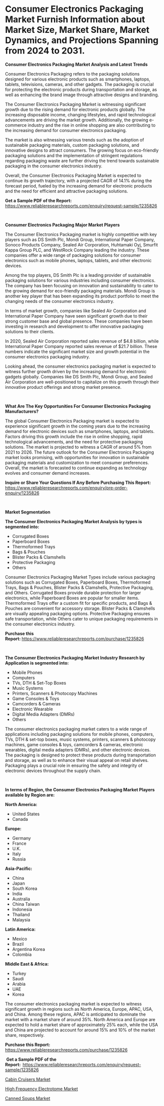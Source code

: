 <p><h1>Consumer Electronics Packaging Market Furnish Information about Market Size, Market Share, Market Dynamics, and Projections Spanning from 2024 to 2031.</h1></p><p><strong>Consumer Electronics Packaging Market Analysis and Latest Trends</strong></p>
<p><p>Consumer Electronics Packaging refers to the packaging solutions designed for various electronic products such as smartphones, laptops, tablets, televisions, cameras, and other gadgets. The packaging is crucial for protecting the electronic products during transportation and storage, as well as enhancing the brand image through attractive designs and branding.</p><p>The Consumer Electronics Packaging Market is witnessing significant growth due to the rising demand for electronic products globally. The increasing disposable income, changing lifestyles, and rapid technological advancements are driving the market growth. Additionally, the growing e-commerce industry and the rise in online shopping are also contributing to the increasing demand for consumer electronics packaging.</p><p>The market is also witnessing various trends such as the adoption of sustainable packaging materials, custom packaging solutions, and innovative designs to attract consumers. The growing focus on eco-friendly packaging solutions and the implementation of stringent regulations regarding packaging waste are further driving the trend towards sustainable packaging in the consumer electronics industry.</p><p>Overall, the Consumer Electronics Packaging Market is expected to continue its growth trajectory, with a projected CAGR of 14.1% during the forecast period, fueled by the increasing demand for electronic products and the need for efficient and attractive packaging solutions.</p></p>
<p><strong>Get a Sample PDF of the Report:&nbsp;</strong> <a href="https://www.reliableresearchreports.com/enquiry/request-sample/1235826">https://www.reliableresearchreports.com/enquiry/request-sample/1235826</a></p>
<p>&nbsp;</p>
<p><strong>Consumer Electronics Packaging Major Market Players</strong></p>
<p><p>The Consumer Electronics Packaging market is highly competitive with key players such as DS Smith Plc, Mondi Group, International Paper Company, Sonoco Products Company, Sealed Air Corporation, Huhtamaki Oyj, Smurfit Kappa Group PLC, and WestRock Company leading the industry. These companies offer a wide range of packaging solutions for consumer electronics such as mobile phones, laptops, tablets, and other electronic devices.</p><p>Among the top players, DS Smith Plc is a leading provider of sustainable packaging solutions for various industries including consumer electronics. The company has been focusing on innovation and sustainability to cater to the growing demand for eco-friendly packaging materials. Mondi Group is another key player that has been expanding its product portfolio to meet the changing needs of the consumer electronics industry.</p><p>In terms of market growth, companies like Sealed Air Corporation and International Paper Company have seen significant growth due to their strong customer base and global presence. These companies have been investing in research and development to offer innovative packaging solutions to their clients.</p><p>In 2020, Sealed Air Corporation reported sales revenue of $4.8 billion, while International Paper Company reported sales revenue of $21.7 billion. These numbers indicate the significant market size and growth potential in the consumer electronics packaging industry.</p><p>Looking ahead, the consumer electronics packaging market is expected to witness further growth driven by the increasing demand for electronic gadgets globally. Companies like DS Smith Plc, Mondi Group, and Sealed Air Corporation are well-positioned to capitalize on this growth through their innovative product offerings and strong market presence.</p></p>
<p>&nbsp;</p>
<p><strong>What Are The Key Opportunities For Consumer Electronics Packaging Manufacturers?</strong></p>
<p><p>The global Consumer Electronics Packaging market is expected to experience significant growth in the coming years due to the increasing demand for electronic devices such as smartphones, laptops, and tablets. Factors driving this growth include the rise in online shopping, rapid technological advancements, and the need for protective packaging solutions. The market is projected to witness a CAGR of around 5% from 2021 to 2026. The future outlook for the Consumer Electronics Packaging market looks promising, with opportunities for innovation in sustainable packaging materials and customization to meet consumer preferences. Overall, the market is forecasted to continue expanding as technology evolves and consumer demand increases.</p></p>
<p><strong>Inquire or Share Your Questions If Any Before Purchasing This Report:</strong> <a href="https://www.reliableresearchreports.com/enquiry/pre-order-enquiry/1235826">https://www.reliableresearchreports.com/enquiry/pre-order-enquiry/1235826</a></p>
<p>&nbsp;</p>
<p><strong>Market Segmentation</strong></p>
<p><strong>The Consumer Electronics Packaging Market Analysis by types is segmented into:</strong></p>
<p><ul><li>Corrugated Boxes</li><li>Paperboard Boxes</li><li>Thermoformed Trays</li><li>Bags & Pouches</li><li>Blister Packs & Clamshells</li><li>Protective Packaging</li><li>Others</li></ul></p>
<p><p>Consumer Electronics Packaging Market Types include various packaging solutions such as Corrugated Boxes, Paperboard Boxes, Thermoformed Trays, Bags & Pouches, Blister Packs & Clamshells, Protective Packaging, and Others. Corrugated Boxes provide durable protection for larger electronics, while Paperboard Boxes are popular for smaller items. Thermoformed Trays offer a custom fit for specific products, and Bags & Pouches are convenient for accessory storage. Blister Packs & Clamshells are visually appealing packaging options. Protective Packaging ensures safe transportation, while Others cater to unique packaging requirements in the consumer electronics industry.</p></p>
<p><strong>Purchase this Report:&nbsp;</strong><a href="https://www.reliableresearchreports.com/purchase/1235826">https://www.reliableresearchreports.com/purchase/1235826</a></p>
<p>&nbsp;</p>
<p><strong>The Consumer Electronics Packaging Market Industry Research by Application is segmented into:</strong></p>
<p><ul><li>Mobile Phones</li><li>Computers</li><li>TVs, DTH & Set-Top Boxes</li><li>Music Systems</li><li>Printers, Scanners & Photocopy Machines</li><li>Game Consoles & Toys</li><li>Camcorders & Cameras</li><li>Electronic Wearable</li><li>Digital Media Adapters (DMRs)</li><li>Others</li></ul></p>
<p><p>The consumer electronics packaging market caters to a wide range of applications including packaging solutions for mobile phones, computers, TVs, DTH & set-top boxes, music systems, printers, scanners & photocopy machines, game consoles & toys, camcorders & cameras, electronic wearables, digital media adapters (DMRs), and other electronic devices. The packaging is designed to protect these products during transportation and storage, as well as to enhance their visual appeal on retail shelves. Packaging plays a crucial role in ensuring the safety and integrity of electronic devices throughout the supply chain.</p></p>
<p>&nbsp;</p>
<p><strong>In terms of Region, the Consumer Electronics Packaging Market Players available by Region are:</strong></p>
<p>
    <p> <strong> North America: </strong>
        <ul>
            <li>United States</li>
            <li>Canada</li>
        </ul>
        </p> 
    <p> <strong> Europe: </strong>
        <ul>
            <li>Germany</li>
            <li>France</li>
            <li>U.K.</li>
            <li>Italy</li>
            <li>Russia</li>
        </ul>
        </p> 
    <p> <strong> Asia-Pacific: </strong>
        <ul>
            <li>China</li>
            <li>Japan</li>
            <li>South Korea</li>
            <li>India</li>
            <li>Australia</li>
            <li>China Taiwan</li>
            <li>Indonesia</li>
            <li>Thailand</li>
            <li>Malaysia</li>
        </ul>
        </p> 
    <p> <strong> Latin America: </strong>
        <ul>
            <li>Mexico</li>
            <li>Brazil</li>
            <li>Argentina Korea</li>
            <li>Colombia</li>
        </ul>
        </p> 
    <p> <strong> Middle East & Africa: </strong>
        <ul>
            <li>Turkey</li>
            <li>Saudi</li>
            <li>Arabia</li>
            <li>UAE</li>
            <li>Korea</li>
        </ul>
    </p>
    </p>
<p><p>The consumer electronics packaging market is expected to witness significant growth in regions such as North America, Europe, APAC, USA, and China. Among these regions, APAC is anticipated to dominate the market with a market share of around 35%. North America and Europe are expected to hold a market share of approximately 25% each, while the USA and China are projected to account for around 15% and 10% of the market share, respectively.</p></p>
<p><strong>Purchase this Report: </strong><a href="https://www.reliableresearchreports.com/purchase/1235826">https://www.reliableresearchreports.com/purchase/1235826</a></p>
<p>&nbsp;<strong>Get a Sample PDF of the Report:&nbsp;&nbsp;</strong><a href="https://www.reliableresearchreports.com/enquiry/request-sample/1235826">https://www.reliableresearchreports.com/enquiry/request-sample/1235826</a></p>
<p><strong></strong></p>
<p><p><a href="https://view.publitas.com/reportprime-1/cabin-cruisers-market-growth-market-trends-covid-19-impact-and-forecasts-for-period-from-2023-2030/">Cabin Cruisers Market</a></p><p><a href="https://view.publitas.com/reportprime-1/high-frequency-electrotome-market-size-growth-outlook-from-2023-to-2030-projecting-at-markets-trends-analysis-by-application-regional-outlook-and-revenue/">High Frequency Electrotome Market</a></p><p><a href="https://view.publitas.com/reportprime-1/canned-soups-market-size-growth-outlook-from-2024-to-2031-projecting-at-markets-trends-analysis-by-application-regional-outlook-and-revenue/">Canned Soups Market</a></p></p>
